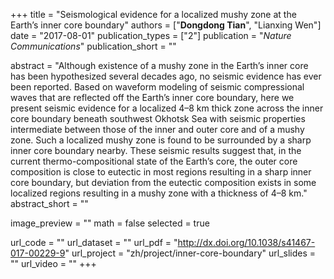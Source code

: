 +++
title = "Seismological evidence for a localized mushy zone at the Earth’s inner core boundary"
authors = ["**Dongdong Tian**", "Lianxing Wen"]
date = "2017-08-01"
publication_types = ["2"]
publication = "*Nature Communications*"
publication_short = ""

abstract = "Although existence of a mushy zone in the Earth’s inner core has been hypothesized several decades ago, no seismic evidence has ever been reported. Based on waveform modeling of seismic compressional waves that are reflected off the Earth’s inner core boundary, here we present seismic evidence for a localized 4–8 km thick zone across the inner core boundary beneath southwest Okhotsk Sea with seismic properties intermediate between those of the inner and outer core and of a mushy zone. Such a localized mushy zone is found to be surrounded by a sharp inner core boundary nearby. These seismic results suggest that, in the current thermo-compositional state of the Earth’s core, the outer core composition is close to eutectic in most regions resulting in a sharp inner core boundary, but deviation from the eutectic composition exists in some localized regions resulting in a mushy zone with a thickness of 4–8 km."
abstract_short = ""

image_preview = ""
math = false
selected = true

url_code = ""
url_dataset = ""
url_pdf = "http://dx.doi.org/10.1038/s41467-017-00229-9"
url_project = "zh/project/inner-core-boundary"
url_slides = ""
url_video = ""
+++
